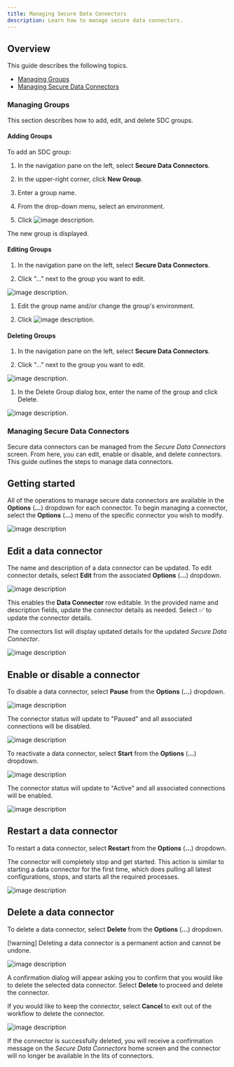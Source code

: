 ```yaml
---
title: Managing Secure Data Connectors
description: Learn how to manage secure data connectors.
---
```


## Overview

This guide describes the following topics.

- [Managing Groups](#managing-groups)
- [Managing Secure Data Connectors](Managing-secure-data-connectors)

### Managing Groups

This section describes how to add, edit, and delete SDC groups.

#### Adding Groups

To add an SDC group:

1. In the navigation pane on the left, select **Secure Data Connectors**.

1. In the upper-right corner, click **New Group**.

1. Enter a group name.

1. From the drop-down menu, select an environment.

1. Click ![image description](Media/check-mark.png).

The new group is displayed. 

#### Editing Groups

1. In the navigation pane on the left, select **Secure Data Connectors**.

1. Click "..." next to the group you want to edit.

  ![image description](Media/edit-group.png).

1. Edit the group name and/or change the group's environment.

1. Click ![image description](Media/check-mark.png).

#### Deleting Groups

1. In the navigation pane on the left, select **Secure Data Connectors**.

1. Click "..." next to the group you want to edit.

  ![image description](Media/delete-button.png).

1. In the Delete Group dialog box, enter the name of the group and click Delete.

  ![image description](Media/delete-group.png).

### Managing Secure Data Connectors

Secure data connectors can be managed from the *Secure Data Connectors* screen. From here, you can edit, enable or disable, and delete connectors. This guide outlines the steps to manage data connectors.

## Getting started

All of the operations to manage secure data connectors are available in the **Options** (**...**) dropdown for each connector. To begin managing a connector, select the **Options** (**...**) menu of the specific connector you wish to modify.

![image description](Media/options.png)

## Edit a data connector

The name and description of a data connector can be updated. To edit connector details, select **Edit** from the associated **Options** (**...**) dropdown.

![image description](Media/select-edit.png)

This enables the **Data Connector** row editable. In the provided name and description fields, update the connector details as needed. Select :white_check_mark: to update the connector details.

The connectors list will display updated  details for the updated *Secure Data Connector*.

![image description](Media/update-info.png)

## Enable or disable a connector

To disable a data connector, select **Pause** from the **Options** (**...**) dropdown.

![image description](Media/disable.png)

The connector status will update to "Paused" and all associated connections will be disabled.

![image description](Media/paused.png)

To reactivate a data connector, select **Start** from the **Options** (**...**) dropdown.

![image description](Media/enable.png)

The connector status will update to "Active" and all associated connections will be enabled.

![image description](Media/active.png)

## Restart a data connector

To restart a data connector, select **Restart** from the **Options** (**...**) dropdown.

The connector will completely stop and get started. This action is similar to starting a data connector for the first time, which does pulling all latest configurations, stops, and starts all the required processes.

![image description](Media/restart.png)

## Delete a data connector

To delete a data connector, select **Delete** from the **Options** (**...**) dropdown.

[!warning] Deleting a data connector is a permanent action and cannot be undone.

![image description](Media/delete.png)

A confirmation dialog will appear asking you to confirm that you would like to delete the selected data connector. Select **Delete** to proceed and delete the connector.

If you would like to keep the connector, select **Cancel** to exit out of the workflow to delete the connector.

![image description](Media/confirm-delete.png)

If the connector is successfully deleted, you will receive a confirmation message on the *Secure Data Connectors* home screen and the connector will no longer be available in the lits of connectors.
